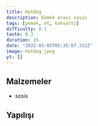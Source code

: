 ```yaml
---
title: Hotdog
description: Ekmek arası sosis
tags: [yemek, et, kahvalti]
difficulty: 0.1
taste: 0.3
duration: 15
date: "2022-03-03T05:35:07.322Z"
image: hotdog.jpeg
yt: []
---
```


## Malzemeler

- sosis

## Yapılışı
